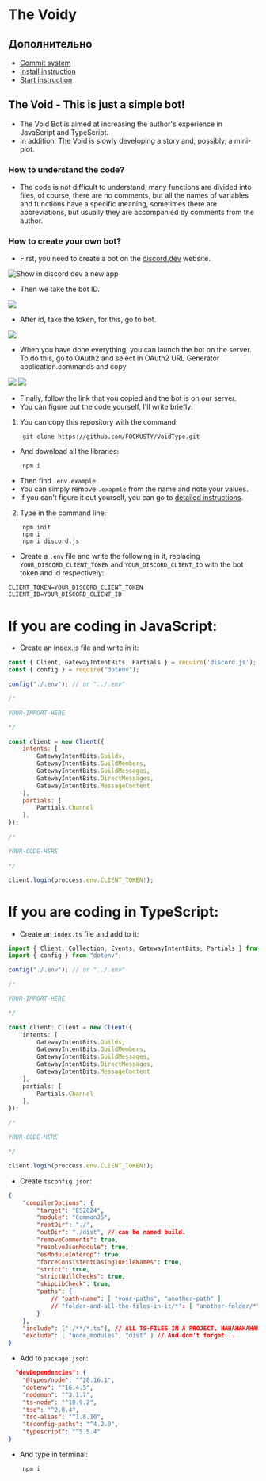 # The Voidy

## Дополнительно
- [Commit system](./docs/help/readme-files/docs/commit.system-en.md)
- [Install instruction](./docs/help/readme-files/install/instruction-en.md)
- [Start instruction](./docs/help/readme-files/start/instruction-en.md)

## The Void - This is just a simple bot!
- The Void Bot is aimed at increasing the author's experience in JavaScript and TypeScript.
- In addition, The Void is slowly developing a story and, possibly, a mini-plot.

### How to understand the code?
- The code is not difficult to understand, many functions are divided into files, of course, there are no comments, but all the names of variables and functions have a specific meaning, sometimes there are abbreviations, but usually they are accompanied by comments from the author.

### How to create your own bot?
- First, you need to create a bot on the [discord.dev](https://discord.com/developers/applications) website.

<picture>
	<img alt="Show in discord dev a new app" src="./docs/help/pictures/newapp.png">
</picture>

- Then we take the bot ID.

<picture>
	<img src="./docs/help/pictures/app.png">
</picture>

- After id, take the token, for this, go to bot.

<picture>
	<img src="./docs/help/pictures/token.png">
</picture>

- When you have done everything, you can launch the bot on the server. To do this, go to OAuth2 and select in OAuth2 URL Generator application.commands and copy

<picture>
	<img src="./docs/help/pictures/OAuth2.png">
</picture>

<picture>
	<img src="./docs/help/pictures/OAuth2URLGenerator.png">
</picture>

- Finally, follow the link that you copied and the bot is on our server.
- You can figure out the code yourself, I'll write briefly:
1. You can copy this repository with the command:

```
	git clone https://github.com/FOCKUSTY/VoidType.git
```

- And download all the libraries:

```
	npm i
```

- Then find `.env.example`
- You can simply remove `.exapmle` from the name and note your values.
- If you can't figure it out yourself, you can go to [detailed instructions](./docs/help/readme-files/install/instruction-en.md).

2. Type in the command line:

```
	npm init
	npm i
	npm i discord.js
```

- Create a `.env` file and write the following in it, replacing `YOUR_DISCORD_CLIENT_TOKEN` and `YOUR_DISCORD_CLIENT_ID` with the bot token and id respectively:

```
CLIENT_TOKEN=YOUR_DISCORD_CLIENT_TOKEN
CLIENT_ID=YOUR_DISCORD_CLIENT_ID
```

# If you are coding in JavaScript:

- Create an index.js file and write in it:

```js
const { Client, GatewayIntentBits, Partials } = require('discord.js');
const { config } = require("dotenv");

config("./.env"); // or "../.env"

/*

YOUR-IMPORT-HERE

*/

const client = new Client({
	intents: [
		GatewayIntentBits.Guilds,
		GatewayIntentBits.GuildMembers,
		GatewayIntentBits.GuildMessages,
		GatewayIntentBits.DirectMessages,
		GatewayIntentBits.MessageContent
	],
	partials: [
		Partials.Channel
	],
});

/*

YOUR-CODE-HERE

*/

client.login(proccess.env.CLIENT_TOKEN!);
```

# If you are coding in TypeScript:

- Create an `index.ts` file and add to it:

```ts
import { Client, Collection, Events, GatewayIntentBits, Partials } from 'discord.js';
import { config } from "dotenv";

config("./.env"); // or "../.env"

/*

YOUR-IMPORT-HERE

*/

const client: Client = new Client({
	intents: [
		GatewayIntentBits.Guilds,
		GatewayIntentBits.GuildMembers,
		GatewayIntentBits.GuildMessages,
		GatewayIntentBits.DirectMessages,
		GatewayIntentBits.MessageContent
	],
	partials: [
		Partials.Channel
	],
});

/*

YOUR-CODE-HERE

*/

client.login(proccess.env.CLIENT_TOKEN!);
```

- Create `tsconfig.json`:
```json
{
	"compilerOptions": {
		"target": "ES2024",
		"module": "CommonJS",
		"rootDir": "./",
		"outDir": "./dist", // can be named build.
		"removeComments": true,
		"resolveJsonModule": true,
		"esModuleInterop": true,
		"forceConsistentCasingInFileNames": true,
		"strict": true,
		"strictNullChecks": true,
		"skipLibCheck": true,
		"paths": {
			// "path-name": [ "your-paths", "another-path" ]
			// "folder-and-all-the-files-in-it/*": [ "another-folder/*", "another/*", "and-this-file.yea" ]
		}
	},
	"include": ["./**/*.ts"], // ALL TS-FILES IN A PROJECT. HAHAHAHAHAHAHHA.
	"exclude": [ "node_modules", "dist" ] // And don't forget...
}
```

- Add to `package.json`:
```json
  "devDependencies": {
    "@types/node": "^20.16.1",
    "dotenv": "^16.4.5",
    "nodemon": "^3.1.7",
    "ts-node": "^10.9.2",
    "tsc": "^2.0.4",
    "tsc-alias": "^1.8.10",
    "tsconfig-paths": "^4.2.0",
    "typescript": "^5.5.4"
}
```

- And type in terminal:

```
	npm i
```